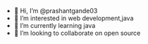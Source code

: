 - 👋 Hi, I’m @prashantgande03
- 👀 I’m interested in web development,java 
- 🌱 I’m currently learning java
- 💞️ I’m looking to collaborate on open source 
